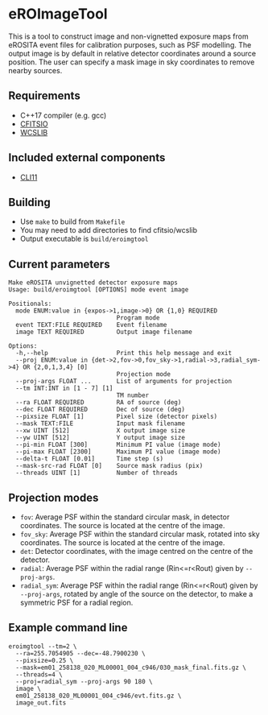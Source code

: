 # eROImageTool

This is a tool to construct image and non-vignetted exposure maps from
eROSITA event files for calibration purposes, such as PSF
modelling. The output image is by default in relative detector
coordinates around a source position. The user can specify a mask
image in sky coordinates to remove nearby sources.

## Requirements
 - C++17 compiler (e.g. gcc)
 - [CFITSIO](https://heasarc.gsfc.nasa.gov/docs/software/fitsio/)
 - [WCSLIB](https://www.atnf.csiro.au/people/mcalabre/WCS/)

## Included external components
 - [CLI11](https://github.com/CLIUtils/CLI11)

## Building
 - Use `make` to build from `Makefile`
 - You may need to add directories to find cfitsio/wcslib
 - Output executable is `build/eroimgtool`

## Current parameters

    Make eROSITA unvignetted detector exposure maps
    Usage: build/eroimgtool [OPTIONS] mode event image

    Positionals:
      mode ENUM:value in {expos->1,image->0} OR {1,0} REQUIRED
                                  Program mode
      event TEXT:FILE REQUIRED    Event filename
      image TEXT REQUIRED         Output image filename

    Options:
      -h,--help                   Print this help message and exit
      --proj ENUM:value in {det->2,fov->0,fov_sky->1,radial->3,radial_sym->4} OR {2,0,1,3,4} [0]
                                  Projection mode
      --proj-args FLOAT ...       List of arguments for projection
      --tm INT:INT in [1 - 7] [1]
                                  TM number
      --ra FLOAT REQUIRED         RA of source (deg)
      --dec FLOAT REQUIRED        Dec of source (deg)
      --pixsize FLOAT [1]         Pixel size (detector pixels)
      --mask TEXT:FILE            Input mask filename
      --xw UINT [512]             X output image size
      --yw UINT [512]             Y output image size
      --pi-min FLOAT [300]        Minimum PI value (image mode)
      --pi-max FLOAT [2300]       Maximum PI value (image mode)
      --delta-t FLOAT [0.01]      Time step (s)
      --mask-src-rad FLOAT [0]    Source mask radius (pix)
      --threads UINT [1]          Number of threads

## Projection modes

  * `fov`: Average PSF within the standard circular mask, in detector coordinates. The source is located at the centre of the image.
  * `fov_sky`: Average PSF within the standard circular mask, rotated into sky coordinates. The source is located at the centre of the image.
  * `det`: Detector coordinates, with the image centred on the centre of the detector.
  * `radial`: Average PSF within the radial range (Rin<=r<Rout) given by `--proj-args`.
  * `radial_sym`: Average PSF within the radial range (Rin<=r<Rout) given by `--proj-args`, rotated by angle of the source on the detector, to make a symmetric PSF for a radial region.

## Example command line

    eroimgtool --tm=2 \
      --ra=255.7054905 --dec=-48.7900230 \
      --pixsize=0.25 \
      --mask=em01_258138_020_ML00001_004_c946/030_mask_final.fits.gz \
      --threads=4 \
      --proj=radial_sym --proj-args 90 180 \
      image \
      em01_258138_020_ML00001_004_c946/evt.fits.gz \
      image_out.fits
